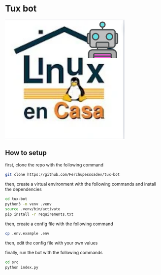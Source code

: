# Tux bot

![tux Bot](./tuxbot.png)

## How to setup

first, clone the repo with the following command

```bash
git clone https://github.com/Ferchupessoadev/tux-bot
```

then, create a virtual environment with the following commands and install the dependencies

```bash
cd tux-bot
python3 -m venv .venv
source .venv/bin/activate
pip install -r requirements.txt
```

then, create a config file with the following command

```bash
cp .env.example .env
```

then, edit the config file with your own values

finally, run the bot with the following commands

```bash
cd src
python index.py
```
